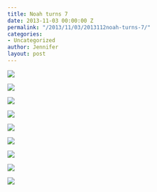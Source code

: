 ```yaml
---
title: Noah turns 7
date: 2013-11-03 00:00:00 Z
permalink: "/2013/11/03/2013112noah-turns-7/"
categories:
- Uncategorized
author: Jennifer
layout: post
---
```


<div class="image-gallery-wrapper">
  <p>
    <img src="/assets/images/Noah-turns-7/2013-09-21+07.29.41+HDR.jpg" />
  </p>

  <p>
    <img src="/assets/images/Noah-turns-7/2013-09-21+07.38.10+HDR.jpg" />
  </p>

  <p>
    <img src="/assets/images/Noah-turns-7/2013-09-22+11.13.33.jpg" />
  </p>

  <p>
    <img src="/assets/images/Noah-turns-7/2013-09-22+11.43.16.jpg" />
  </p>

  <p>
    <img src="/assets/images/Noah-turns-7/2013-09-21+07.37.34.jpg" />
  </p>

  <p>
    <img src="/assets/images/Noah-turns-7/2013-09-21+07.21.04.jpg" />
  </p>

  <p>
    <img src="/assets/images/Noah-turns-7/2013-09-21+07.19.45.jpg" />
  </p>

  <p>
    <img src="/assets/images/Noah-turns-7/2013-09-21+07.15.20.jpg" />
  </p>

  <p>
    <img src="/assets/images/Noah-turns-7/2013-09-21+07.12.51.jpg" />
  </p>
</div>
